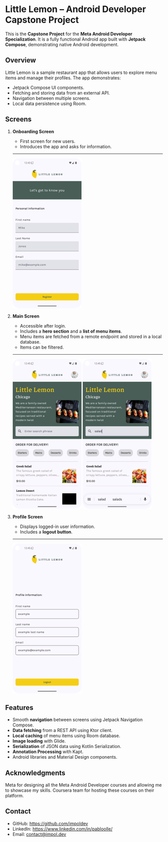 # Little Lemon – Android Developer Capstone Project

This is the **Capstone Project** for the **Meta Android Developer Specialization**. It is a fully functional Android app built with **Jetpack Compose**, demonstrating native Android development.

## Overview

Little Lemon is a sample restaurant app that allows users to explore menu items and manage their profiles. The app demonstrates:

- Jetpack Compose UI components.
- Fetching and storing data from an external API.
- Navigation between multiple screens.
- Local data persistence using Room.

## Screens

1. **Onboarding Screen**  
   - First screen for new users.
   - Introduces the app and asks for information.
   ---
   <img src="screenshots/2.png" width="220"/>

1. **Main Screen**
   - Accessible after login.
   - Includes a **hero section** and a **list of menu items**.
   - Menu items are fetched from a remote endpoint and stored in a local database.
   - Items can be filtered.
   ---
   <p>
      <img src="screenshots/1.png" width="220"/>
      <img src="screenshots/3.png" width="220"/>
   </p>

2. **Profile Screen**
   - Displays logged-in user information.
   - Includes a **logout button**.
   ---
   <img src="screenshots/4.png" width="220"/>
  
## Features

- Smooth **navigation** between screens using Jetpack Navigation Compose.
- **Data fetching** from a REST API using Ktor client.
- **Local caching** of menu items using Room database.
- **Image loading** with Glide.
- **Serialization** of JSON data using Kotlin Serialization.
- **Annotation Processing** with Kapt.
- Android libraries and Material Design components.

## Acknowledgments
Meta for designing all the Meta Android Developer courses and allowing me to showcase my skills.
Coursera team for hosting these courses on their platform.

## Contact
- GitHub: https://github.com/impoldev
- LinkedIn: https://www.linkedin.com/in/pabloolle/
- Email: contact@impol.dev

